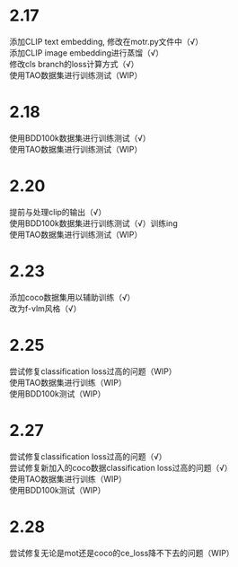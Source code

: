 # 2.17
添加CLIP text embedding, 修改在motr.py文件中（√）<br/>
添加CLIP image embedding进行蒸馏（√）<br/>
修改cls branch的loss计算方式（√）<br/>
使用TAO数据集进行训练测试（WIP）

# 2.18
使用BDD100k数据集进行训练测试（√）<br/>
使用TAO数据集进行训练测试（WIP）<br/>

# 2.20
提前与处理clip的输出（√）<br/>
使用BDD100k数据集进行训练测试（√）训练ing<br/>
使用TAO数据集进行训练测试（WIP）<br/>

# 2.23
添加coco数据集用以辅助训练（√）<br/>
改为f-vlm风格（√）<br/>

# 2.25
尝试修复classification loss过高的问题（WIP）<br/>
使用TAO数据集进行训练（WIP）<br/>
使用BDD100k测试（WIP）<br/>

# 2.27
尝试修复classification loss过高的问题（√）<br/>
尝试修复新加入的coco数据classification loss过高的问题（√）<br/>
使用TAO数据集进行训练（WIP）<br/>
使用BDD100k测试（WIP）<br/>

# 2.28
尝试修复无论是mot还是coco的ce_loss降不下去的问题（WIP）<br/>
